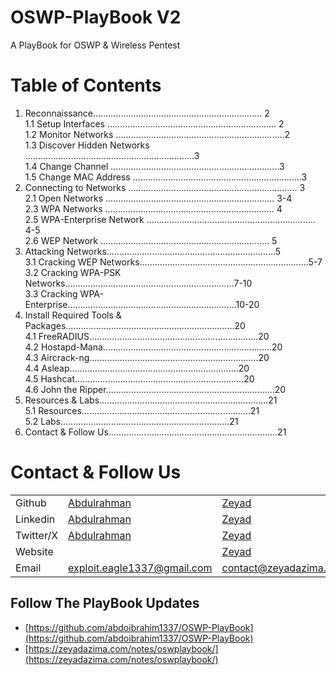 # OSWP-PlayBook V2
A PlayBook for OSWP & Wireless Pentest 

# Table of Contents

1.  Reconnaissance................................................................... 2  
    1.1 Setup Interfaces ................................................................... 2  
    1.2 Monitor Networks ...................................................................2  
    1.3 Discover Hidden Networks ...................................................................3  
    1.4 Change Channel ...................................................................3  
    1.5 Change MAC Address ...................................................................3
2.  Connecting to Networks ................................................................... 3  
    2.1 Open Networks ................................................................... 3-4  
    2.3 WPA Networks ................................................................... 4  
    2.5 WPA-Enterprise Network ................................................................... 4-5  
    2.6 WEP Network ................................................................... 5
3.  Attacking Networks...................................................................5  
    3.1 Cracking WEP Networks...................................................................5-7  
    3.2 Cracking WPA-PSK Networks...................................................................7-10  
    3.3 Cracking WPA-Enterprise...................................................................10-20
4.  Install Required Tools & Packages...................................................................20  
    4.1 FreeRADIUS...................................................................20  
    4.2 Hostapd-Mana...................................................................20  
    4.3 Aircrack-ng...................................................................20  
    4.4 Asleap...................................................................20  
    4.5 Hashcat...................................................................20  
    4.6 John the Ripper...................................................................20
5.  Resources & Labs...................................................................21  
    5.1 Resources...................................................................21  
    5.2 Labs...................................................................21
6.  Contact & Follow Us...................................................................21

# Contact & Follow Us

|     |     |     |
| --- | --- | --- |
| Github | [Abdulrahman](https://github.com/abdoibrahim1337) | [Zeyad](https://github.com/Zeyad-Azima) |
| Linkedin | [Abdulrahman](https://www.linkedin.com/in/abdulrahman-i-mahmoud/) | [Zeyad](https://www.linkedin.com/in/zer0verflow/) |
| Twitter/X | [Abdulrahman](https://x.com/Abdulrahma77977) | [Zeyad](https://x.com/AzimaZeyad) |
| Website |     | [Zeyad](https://zeyadazima.com) |
| Email | [exploit.eagle1337@gmail.com](mailto:exploit.eagle1337@gmail.com) | [contact@zeyadazima.com](mailto:contact@zeyadazima.com) |

## Follow The PlayBook Updates
- [https://github.com/abdoibrahim1337/OSWP-PlayBook](https://github.com/abdoibrahim1337/OSWP-PlayBook)
- [https://zeyadazima.com/notes/oswplaybook/](https://zeyadazima.com/notes/oswplaybook/)
